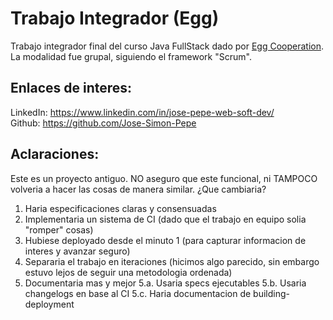 # Trabajo Integrador (Egg)

Trabajo integrador final del curso Java FullStack dado por [Egg Cooperation](https://www.linkedin.com/in/jose-pepe-web-soft-dev/overlay/1635494792248/single-media-viewer/?profileId=ACoAADSoDUUBzHYE90eXV90kZKhxeF3pHaqv1y0). <br>
La modalidad fue grupal, siguiendo el framework "Scrum".

## Enlaces de interes:

LinkedIn: https://www.linkedin.com/in/jose-pepe-web-soft-dev/  <br>
Github: https://github.com/Jose-Simon-Pepe

## Aclaraciones:

Este es un proyecto antiguo. NO aseguro que este funcional, ni TAMPOCO volveria a hacer las cosas de manera similar.
¿Que cambiaria?

  1. Haria especificaciones claras y consensuadas
  2. Implementaria un sistema de CI (dado que el trabajo en equipo solia "romper" cosas)
  3. Hubiese deployado desde el minuto 1 (para capturar informacion de interes y avanzar seguro)
  4. Separaria el trabajo en iteraciones (hicimos algo parecido, sin embargo estuvo lejos de seguir una metodologia ordenada)
  5. Documentaria mas y mejor
     5.a. Usaria specs ejecutables
     5.b. Usaria changelogs en base al CI
     5.c. Haria documentacion de building-deployment

